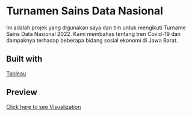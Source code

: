 # Turnamen Sains Data Nasional
Ini adalah projek yang digunakan saya dan tim untuk mengikuti Turname Sains Data Nasional 2022. Kami membahas tentang tren Covid-19 dan dampaknya terhadap beberapa bidang sosial ekonomi di Jawa Barat.

## Built with
[Tableau](https://www.tableau.com/)

## Preview 
[Click here to see Visualization](https://public.tableau.com/app/profile/raka.iskandar/viz/COVIDJABARfix/JumlahWisatawanMancanegara)
